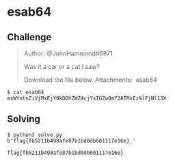 # esab64

## Challenge
>Author: @JohnHammond#6971
>
>Was it a car or a cat I saw?
>
>Download the file below.
>Attachments:  esab64
>

```
$ cat esab64
mxWYntnZiVjMxEjY0kDOhZWZ4cjYxIGZwQmY2ATMxEzNlFjNl13X
```

## Solving

```
$ python3 solve.py
b'flag{fb5211b498afe87b1bd0db601117e16e}_'
```

`flag{fb5211b498afe87b1bd0db601117e16e}`
